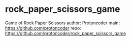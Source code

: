 # rock_paper_scissors_game
Game of Rock Paper Scissors
author: Protoncoder
main: https://github.com/protoncoder
repo: https://github.com/protoncoder/rock_paper_scissors_game
